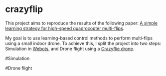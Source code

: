 # crazyflip
This project aims to reproduce the results of the following paper: [A simple learning strategy for high-speed quadrocopter multi-flips](https://ieeexplore.ieee.org/abstract/document/5509452).

My goal is to use learning-based control methods to perform multi-flips using a small indoor drone. To achieve this, I split the project into two steps: Simulation in [Webots](https://cyberbotics.com/), and Drone flight using a [Crazyflie drone](https://www.bitcraze.io/).

#Simulation



#Drone flight
